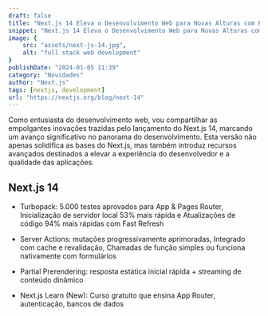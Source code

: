```yaml
---
draft: false
title: "Next.js 14 Eleva o Desenvolvimento Web para Novas Alturas com Recursos Avançados"
snippet: "Next.js 14 Eleva o Desenvolvimento Web para Novas Alturas com Recursos Avançados"
image: {
    src: "assets/next-js-14.jpg",
    alt: "full stack web development"
}
publishDate: "2024-01-05 11:39"
category: "Novidades"
author: "Next.js"
tags: [nextjs, development]
url: "https://nextjs.org/blog/next-14"
---
```


Como entusiasta do desenvolvimento web, vou compartilhar as empolgantes inovações trazidas pelo lançamento do Next.js 14, marcando um avanço significativo no panorama do desenvolvimento. Esta versão não apenas solidifica as bases do Next.js, mas também introduz recursos avançados destinados a elevar a experiência do desenvolvedor e a qualidade das aplicações.

## Next.js 14

- Turbopack:  5.000 testes aprovados para App & Pages Router, Inicialização de servidor local 53% mais rápida e Atualizações de código 94% mais rápidas com Fast Refresh

- Server Actions: mutações progressivamente aprimoradas, Integrado com cache e revalidação, Chamadas de função simples ou funciona nativamente com formulários

- Partial Prerendering: resposta estática inicial rápida + streaming de conteúdo dinâmico

- Next.js Learn (New): Curso gratuito que ensina App Router, autenticação, bancos de dados


